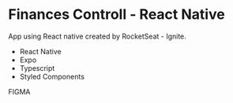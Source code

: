 # Finances Controll - React Native

App using React native created by RocketSeat - Ignite.

* React Native
* Expo
* Typescript
* Styled Components

<p src="https://www.figma.com/file/vmgGZo3K8cXHWoRBc1G7oY/GoFinances-Ignite-(Copy)?type=design&node-id=0-1&t=G18zqI1K7kpso5XD-0"> FIGMA </p>
